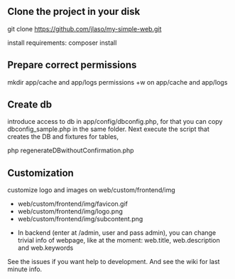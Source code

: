 Clone the project in your disk
------------------------------
git clone https://github.com/jlaso/my-simple-web.git

install requirements:
composer install

Prepare correct permissions
---------------------------
mkdir app/cache and app/logs
permissions +w on app/cache and app/logs

Create db
---------
introduce access to db in app/config/dbconfig.php, for that you can copy dbconfig_sample.php in
the same folder.
Next execute the script that creates the DB and fixtures for tables,

php regenerateDBwithoutConfirmation.php

Customization
-------------
customize logo and images on web/custom/frontend/img
 - web/custom/frontend/img/favicon.gif
 - web/custom/frontend/img/logo.png
 - web/custom/frontend/img/subcontent.png

* In backend (enter at /admin, user and pass admin), you can change trivial info of webpage,
like at the moment: web.title, web.description and web.keywords


See the issues if you want help to development.
And see the wiki for last minute info.

